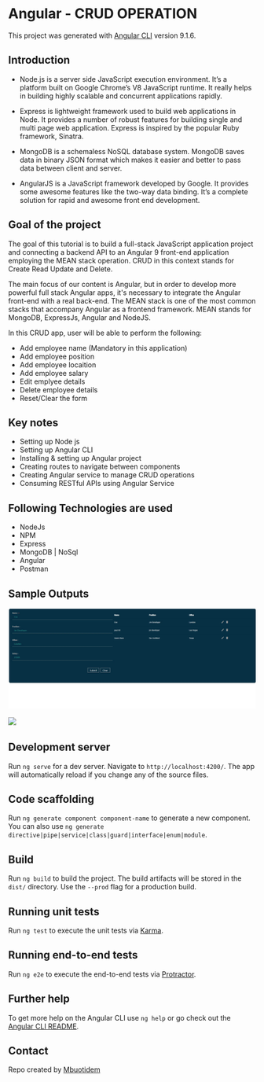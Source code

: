 # Angular - CRUD OPERATION

This project was generated with [Angular CLI](https://github.com/angular/angular-cli) version 9.1.6.

## Introduction
* Node.js is a server side JavaScript execution environment. It’s a platform built on Google Chrome’s V8 JavaScript runtime. It really helps in building highly scalable and concurrent applications rapidly.

* Express is lightweight framework used to build web applications in Node. It provides a number of robust features for building single and multi page web application. Express is inspired by the popular Ruby framework, Sinatra.

* MongoDB is a schemaless NoSQL database system. MongoDB saves data in binary JSON format which makes it easier and better to pass data between client and server.

* AngularJS is a JavaScript framework developed by Google. It provides some awesome features like the two-way data binding. It’s a complete solution for rapid and awesome front end development.

## Goal of the project
The goal of this tutorial is to build a full-stack JavaScript application project and connecting a backend API to an Angular 9 front-end application employing the MEAN stack operation.
CRUD in this context stands for Create Read Update and Delete.

The main focus of our content is Angular, but in order to develop more powerful full stack Angular apps, it's necessary to integrate the Angular front-end with a real back-end. The MEAN stack is one of the most common stacks that accompany Angular as a frontend framework. MEAN stands for MongoDB, ExpressJs, Angular and NodeJS.

In this CRUD app, user will be able to perform the following:

* Add employee name (Mandatory in this application)
* Add employee position
* Add employee locaition
* Add employee salary
* Edit emplyee details
* Delete employee details
* Reset/Clear the form

## Key notes
* Setting up Node js
* Setting up Angular CLI
* Installing & setting up Angular project
* Creating routes to navigate between components
* Creating Angular service to manage CRUD operations
* Consuming RESTful APIs using Angular Service

## Following Technologies are used

* NodeJs
* NPM
* Express
* MongoDB | NoSql
* Angular
* Postman

## Sample Outputs
![](img/img1.JPG)

![](imgs/img2.JPG)



## Development server

Run `ng serve` for a dev server. Navigate to `http://localhost:4200/`. The app will automatically reload if you change any of the source files.

## Code scaffolding

Run `ng generate component component-name` to generate a new component. You can also use `ng generate directive|pipe|service|class|guard|interface|enum|module`.

## Build

Run `ng build` to build the project. The build artifacts will be stored in the `dist/` directory. Use the `--prod` flag for a production build.

## Running unit tests

Run `ng test` to execute the unit tests via [Karma](https://karma-runner.github.io).

## Running end-to-end tests

Run `ng e2e` to execute the end-to-end tests via [Protractor](http://www.protractortest.org/).

## Further help

To get more help on the Angular CLI use `ng help` or go check out the [Angular CLI README](https://github.com/angular/angular-cli/blob/master/README.md).

## Contact
Repo created by <a href="https://github.com/Mbboutidem">Mbuotidem</a>
